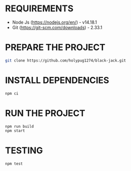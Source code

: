 # REQUIREMENTS

-   Node Js (https://nodejs.org/en/) - v14.18.1
-   Git (https://git-scm.com/downloads) - 2.33.1

# PREPARE THE PROJECT

```bash
git clone https://github.com/holypug1274/black-jack.git
```

# INSTALL DEPENDENCIES

```bash
npm ci
```

# RUN THE PROJECT

```bash
npm run build
npm start
```

# TESTING

```bash
npm test
```
